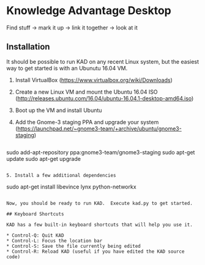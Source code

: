 # Knowledge Advantage Desktop

Find stuff -> mark it up -> link it together -> look at it

## Installation

It should be possible to run KAD on any recent Linux system, but the easiest way to get started is with an Ubunutu 16.04 VM.

1. Install VirtualBox (https://www.virtualbox.org/wiki/Downloads)
2. Create a new Linux VM and mount the Ubuntu 16.04 ISO (http://releases.ubuntu.com/16.04/ubuntu-16.04.1-desktop-amd64.iso)
3. Boot up the VM and install Ubuntu
4. Add the Gnome-3 staging PPA and upgrade your system (https://launchpad.net/~gnome3-team/+archive/ubuntu/gnome3-staging)

   ```
sudo add-apt-repository ppa:gnome3-team/gnome3-staging
sudo apt-get update
sudo apt-get upgrade
   ```

5. Install a few additional dependencies

   ```
sudo apt-get install libevince lynx python-networkx
   ```

Now, you should be ready to run KAD.  Execute kad.py to get started.

## Keyboard Shortcuts

KAD has a few built-in keyboard shortcuts that will help you use it.

* Control-Q: Quit KAD
* Control-L: Focus the location bar
* Control-S: Save the file currently being edited
* Control-R: Reload KAD (useful if you have edited the KAD source code)
